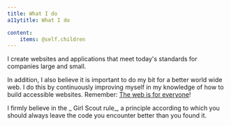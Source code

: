```yaml
---
title: What I do
a11ytitle: What I do

content:
    items: @self.children
---
```


I create websites and applications that meet today's standards for companies large and small.

In addition, I also believe it is important to do my bit for a better world wide web. I do this by continuously improving myself in my knowledge of how to build accessible websites. Remember: [The web is for everyone](https://twitter.com/timberners_lee/status/228960085672599552)!

I firmly believe in the _ Girl Scout rule_, a principle according to which you should always leave the code you encounter better than you found it.